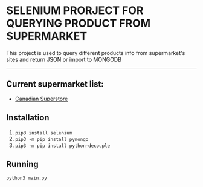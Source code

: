 # SELENIUM PRORJECT FOR QUERYING PRODUCT FROM SUPERMARKET
This project is used to query different products info from supermarket's sites and return JSON or import to MONGODB

---
## Current supermarket list:
- [Canadian Superstore](https://www.realcanadiansuperstore.ca/)

## Installation 
  1. `pip3 install selenium`
  2. `pip3 -m pip install pymongo`
  2. `pip3 -m pip install python-decouple`

## Running
`python3 main.py`